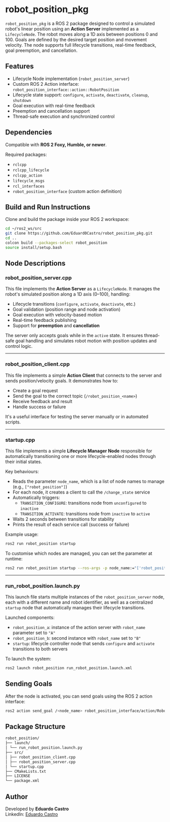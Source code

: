 # robot_position_pkg

`robot_position_pkg` is a ROS 2 package designed to control a simulated robot's linear position using an **Action Server** implemented as a `LifecycleNode`. The robot moves along a 1D axis between positions 0 and 100. Goals are defined by the desired target position and movement velocity. The node supports full lifecycle transitions, real-time feedback, goal preemption, and cancellation.

## Features

- Lifecycle Node implementation (`robot_position_server`)
- Custom ROS 2 Action interface: `robot_position_interface::action::RobotPosition`
- Lifecycle state support: `configure`, `activate`, `deactivate`, `cleanup`, `shutdown`
- Goal execution with real-time feedback
- Preemption and cancellation support
- Thread-safe execution and synchronized control

## Dependencies

Compatible with **ROS 2 Foxy, Humble, or newer**.

Required packages:

- `rclcpp`
- `rclcpp_lifecycle`
- `rclcpp_action`
- `lifecycle_msgs`
- `rcl_interfaces`
- `robot_position_interface` (custom action definition)

## Build and Run Instructions

Clone and build the package inside your ROS 2 workspace:

```bash
cd ~/ros2_ws/src
git clone https://github.com/Eduard0Castro/robot_position_pkg.git
cd ..
colcon build --packages-select robot_position
source install/setup.bash
```

## Node Descriptions

### robot_position_server.cpp

This file implements the **Action Server** as a `LifecycleNode`. It manages the robot's simulated position along a 1D axis (0–100), handling:

- Lifecycle transitions (`configure`, `activate`, `deactivate`, etc.)
- Goal validation (position range and node activation)
- Goal execution with velocity-based motion
- Real-time feedback publishing
- Support for **preemption** and **cancellation**

The server only accepts goals while in the `active` state. It ensures thread-safe goal handling and simulates robot motion with position updates and control logic.

---

### robot_position_client.cpp

This file implements a simple **Action Client** that connects to the server and sends position/velocity goals. It demonstrates how to:

- Create a goal request
- Send the goal to the correct topic (`/robot_position_<name>`)
- Receive feedback and result
- Handle success or failure

It's a useful interface for testing the server manually or in automated scripts.

---

### startup.cpp

This file implements a simple **Lifecycle Manager Node** responsible for automatically transitioning one or more lifecycle-enabled nodes through their initial states.

Key behaviours:

- Reads the parameter `node_name`, which is a list of node names to manage (e.g., `["robot_position"]`)
- For each node, it creates a client to call the `/change_state` service
- Automatically triggers:
  - `TRANSITION_CONFIGURE`: transitions node from `unconfigured` to `inactive`
  - `TRANSITION_ACTIVATE`: transitions node from `inactive` to `active`
- Waits 2 seconds between transitions for stability
- Prints the result of each service call (success or failure)

Example usage:

```bash
ros2 run robot_position startup
```
To customise which nodes are managed, you can set the parameter at runtime:

```bash
ros2 run robot_position startup --ros-args -p node_name:="['robot_position', 'some_other_node']"
```
---

### run_robot_position.launch.py

This launch file starts multiple instances of the `robot_position_server` 
node, each with a different name and robot identifier, as well as a centralized `startup` 
node that automatically manages their lifecycle transitions.

Launched components:

- `robot_position_a`: instance of the action server with `robot_name` parameter set to `"A"`
- `robot_position_b`: second instance with `robot_name` set to `"B"`
- `startup`: lifecycle controller node that sends `configure` and `activate` transitions to both servers

To launch the system:

```bash
ros2 launch robot_position run_robot_position.launch.xml
```

## Sending Goals

After the node is activated, you can send goals using the ROS 2 action interface:

```bash
ros2 action send_goal /<node_name> robot_position_interface/action/RobotPosition "{position: 20, velocity: 1}"
```

## Package Structure
```bash
robot_position/
├── launch/
│ └── run_robot_position.launch.py
├── src/
│ ├── robot_position_client.cpp
│ ├── robot_position_server.cpp
│ └── startup.cpp
├── CMakeLists.txt
├── LICENSE
└── package.xml
```

## Author

Developed by **Eduardo Castro**  
LinkedIn: [Eduardo Castro](https://www.linkedin.com/in/eduardo-castro-817059213)

